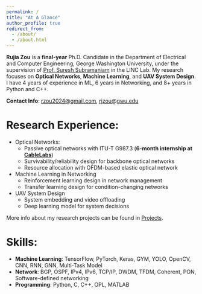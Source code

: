 ```yaml
---
permalink: /
title: "At A Glance"
author_profile: true
redirect_from: 
  - /about/
  - /about.html
---
```


**Rujia Zou** is a **final-year** Ph.D. Candidate in the Department of Electrical and Computer Engineering, George Washington University, under the supervision of [Prof. Suresh Subramaniam](https://web.seas.gwu.edu/suresh/) in the LINC Lab. My research focuses on **Optical Networks**, **Machine Learning**, and **UAV System Design**. I have 4 years of experience in ML, 6 years in Networking, and 8+ years in Python and C++.

**Contact Info**: [rzou2024@gmail.com](mailto:rzou2024@gmail.com), [rjzou@gwu.edu](mailto:rjzou@gwu.edu)

Research Experience:
=====
 - Optical Networks:
    - Passive optical networks with ITU-T G987.3 (**6-month internship at [CableLabs](https://www.cablelabs.com/)**) 
    - Survivability/reliability design for backbone optical networks
    - Resource allocation with OFDM-based elastic optical network
 - Machine Learning in Networking
    - Reinforcement learning design in network management
    - Transfer learning design for condition-changing networks
 - UAV System Design
    - System embedding and video offloading
    - Deep learning model for system decisions
  
More info about my research projects can be found in [Projects](https://rujiazou.github.io/talks/).

Skills:
======
* **Machine Learning**: TensorFlow, PyTorch, Keras, GYM, YOLO, OpenCV, CNN, RNN, GNN, Multi-Task Model    
* **Network**: BGP, OSPF, IPv4, IPv6, TCP/IP, DWDM, TFDM, Coherent, PON, Software-defined networking
* **Programming**: Python, C, C++, OPL, MATLAB
